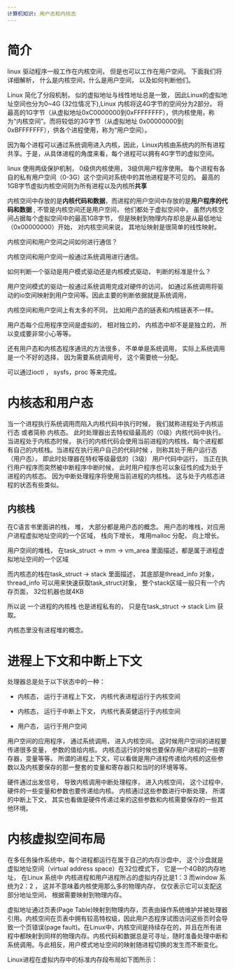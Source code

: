 ```yaml
---
计算机知识: 用户态和内核态 
---
```


# 简介

linux 驱动程序一般工作在内核空间， 但是也可以工作在用户空间。 下面我们将详细解析， 什么是内核空间，什么是用户空间， 以及如何判断他们。

Linux 简化了分段机制， 似的虚拟地址与线性地址总是一致， 因此Linux的虚拟地址空间也分为0~4G (32位情况下),Linux 内核将这4G字节的空间分为2部分。 将最高的1G字节（从虚拟地址0xC0000000到0xFFFFFFFF），供内核使用，称为“内核空间”。而将较低的3G字节（从虚拟地址 0x00000000到0xBFFFFFFF），供各个进程使用，称为“用户空间）。

因为每个进程可以通过系统调用进入内核，因此，Linux内核由系统内的所有进程共享。于是，从具体进程的角度来看，每个进程可以拥有4G字节的虚拟空间。

linux 使用两级保护机制， 0级供内核使用， 3级供用户程序使用。 每个进程有各自的私有用户空间（0-3G）这个空间对系统中的其他进程是不可见的。 最高的1GB字节虚拟内核空间则为所有进程以及内核所**共享**


内核空间中存放的是**内核代码和数据**，而进程的用户空间中存放的是**用户程序的代码和数据** , 不管是内核空间还是用户空间， 他们都处于虚拟空间中， 虽然内核空间占据每个虚拟空间中的最高1GB字节， 但是映射到物理内存却总是从最低地址（0x00000000）开始， 对内核空间来说， 其地址映射是很简单的线性映射。


内核空间和用户空间之间如何进行通信？

内核空间和用户空间一般通过系统调用进行通信。

如何判断一个驱动是用户模式驱动还是内核模式驱动， 判断的标准是什么？

用户空间模式的驱动一般通过系统调用完成对硬件的访问， 如通过系统调用将驱动的io空间映射到用户空间等。因此主要的判断依据就是系统调用，

内核空间和用户空间上有太多的不同， 比如用户态的链表和内核链表不一样。

用户态每个应用程序空间是虚拟的， 相对独立的， 内核态中却不是是独立的， 所以变成要非常小心等等。

还有用户态和内核态程序通讯的方法很多， 不单单是系统调用， 实际上系统调用是一个不好的选择， 因为需要系统调用号， 这个需要统一分配。

可以通过ioctl ， sysfs，proc 等来完成。


# 内核态和用户态

当一个进程执行系统调用而陷入内核代码中执行时候， 我们就称进程处于内核运行态 或者简称 内核态。  此时处理器出去特权级最高的（0级）内核代码中执行。 当进程处于内核态时候， 执行的内核代码会使用当前进程的内核栈，每个进程都有自己的内核栈。当进程在执行用户自己的代码时候 ，则称其处于用户运行态（用户态）， 即此时处理器在特权等级最低的（3级） 用户代码中运行， 当正在执行用户程序而突然被中断程序中断时候， 此时用户程序也可以象征性的成为处于进程的内核态。 因为中断处理程序将使用当前进程的内核栈。 这与处于内核态进程的状态有些类似。


## 内核栈

在C语言书里面讲的栈， 堆， 大部分都是用户态的概念。 用户态的堆栈，对应用户进程虚拟地址空间的一个区域， 栈向下增长， 堆用malloc 分配， 向上增长。

用户空间的堆栈， 在task_struct -> mm -> vm_area 里面描述，都是属于进程虚拟地址空间的一个区域

而内核态的栈在task_struct -> stack 里面描述， 其底部是thread_info 对象， thread_info 可以用来快速获取task_struct对象， 整个stack区域一般只有一个内存页面， 32位机器也就4KB

所以说 一个进程的内核栈 也是进程私有的， 只是在task_struct -> stack Lim 获取。 

内核态里没有进程堆的概念。

# 进程上下文和中断上下文

处理器总是处于以下状态中的一种：

* 内核态， 运行于进程上下文， 内核代表进程运行于内核空间

* 内核态， 运行于中断上下文， 内核代表英健运行于内核空间

* 用户态， 运行于用户空间

用户空间的应用程序， 通过系统调用， 进入内核空间。 这时候用户空间的进程要传递很多变量， 参数的值给内核。 内核态运行的时候也要保存用户进程的一些寄存器，变量等等。 所谓的进程上下文，可以看做是用户进程传递给内核的这些参数以及内核要保存的那一整套的变量和寄存器只和当时的环境等等。 

硬件通过出发信号， 导致内核调用中断处理程序， 进入内核空间， 这个过程中， 硬件的一些变量和参数也要传递给内核。 内核通过这些参数进行中断处理， 所谓的中断上下文， 其实也看做是硬件传递过来的这些参数和内核需要保存的一些其他环境。


# 内核虚拟空间布局

在多任务操作系统中，每个进程都运行在属于自己的内存沙盘中， 这个沙盘就是虚拟地址空间（virtual address space）在32位模式下， 它是一个4GB的内存地址， 在Linux 系统中 内核进程和用户进程所占的虚拟内存比是1：3 而window 系统为2：2 ， 这并不意味着内核使用那么多的物理内存， 仅仅表示它可以支配这部分地址空间， 根据需要映射到物理内存。

虚拟地址通过页表(Page Table)映射到物理内存，页表由操作系统维护并被处理器引用。内核空间在页表中拥有较高特权级，因此用户态程序试图访问这些页时会导致一个页错误(page fault)。在Linux中，内核空间是持续存在的，并且在所有进程中都映射到同样的物理内存。内核代码和数据总是可寻址，随时准备处理中断和系统调用。与此相反，用户模式地址空间的映射随进程切换的发生而不断变化。

Linux进程在虚拟内存中的标准内存段布局如下图所示：

















































































